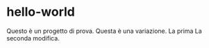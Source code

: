 # hello-world
Questo è un progetto di prova.
Questa è una variazione. La prima
La seconda modifica.
